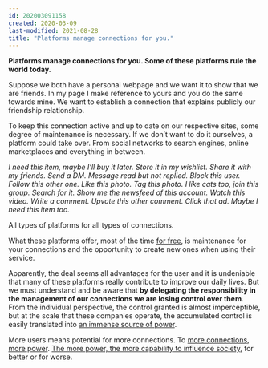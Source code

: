 ```yaml
---
id: 202003091158
created: 2020-03-09
last-modified: 2021-08-28
title: "Platforms manage connections for you."
---
```

**Platforms manage connections for you. Some of these platforms rule the world today.**

Suppose we both have a personal webpage and we want it to show that we are friends. In my page I make reference to yours and you do the same towards mine. We want to establish a connection that explains publicly our friendship relationship.

To keep this connection active and up to date on our respective sites, some degree of maintenance is necessary. If we don’t want to do it ourselves, a platform could take over. From social networks to search engines, online marketplaces and everything in between.

*I need this item, maybe I’ll buy it later. Store it in my wishlist. Share it with my friends. Send a DM. Message read but not replied. Block this user. Follow this other one. Like this photo. Tag this photo. I like cats too, join this group. Search for it. Show me the newsfeed of this account. Watch this video. Write a comment. Upvote this other comment. Click that ad. Maybe I need this item too.*

All types of platforms for all types of connections.

What these platforms offer, most of the time [for free]([[202003091212]]), is maintenance for your connections and the opportunity to create new ones when using their service.

Apparently, the deal seems all advantages for the user and it is undeniable that many of these platforms really contribute to improve our daily lives. But we must understand and be aware that **by delegating the responsibility in the management of our connections we are losing control over them**. From the individual perspective, the control granted is almost imperceptible, but at the scale that these companies operate, the accumulated control is easily translated into [an immense source of power]([[202003091213]]).

More users means potential for more connections. To [more connections, more power]([[202003091214]]). [The more power, the more capability to influence society]([[202003091215]]), for better or for worse.